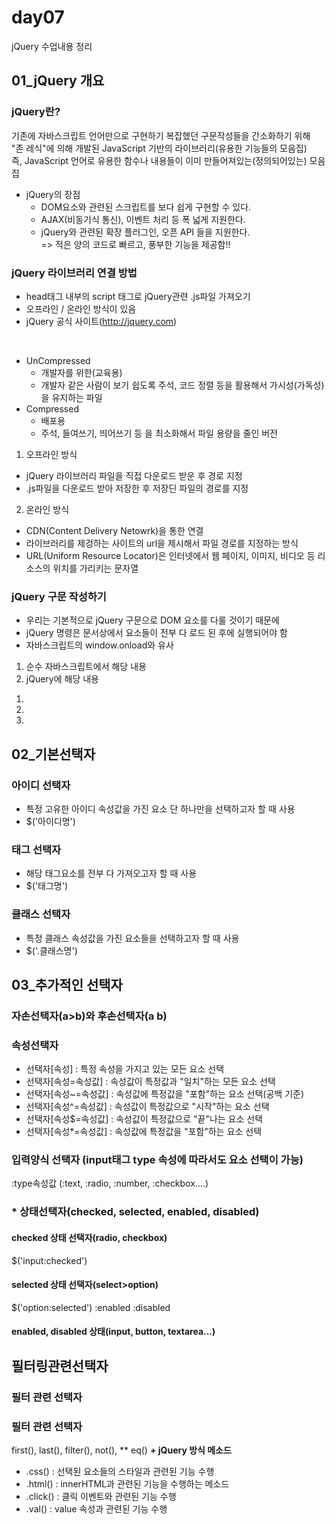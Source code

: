 # day07
jQuery 수업내용 정리

## 01_jQuery 개요

### jQuery란?
기존에 자바스크립트 언어만으로 구현하기 복잡했던 구문작성들을 간소화하기 위해 <br>
"존 레식"에 의해 개발된 JavaScript 기반의 라이브러리(유용한 기능들의 모음집) <br>
즉, JavaScript 언어로 유용한 함수나 내용들이 이미 만들어져있는(정의되어있는) 모음집 <br>


* jQuery의 장점
  - DOM요소와 관련된 스크립트를 보다 쉽게 구현할 수 있다.
  - AJAX(비동기식 통신), 이벤트 처리 등 폭 넓게 지원한다.
  - jQuery와 관련된 확장 플러그인, 오픈 API 들을 지원한다. <br>
  => 적은 양의 코드로 빠르고, 풍부한 기능을 제공함!!
  
### jQuery 라이브러리 연결 방법
* head태그 내부의 script 태그로 jQuery관련 .js파일 가져오기
* 오프라인 / 온라인 방식이 있음
* jQuery 공식 사이트(http://jquery.com)
<br>

* UnCompressed
  - 개발자를 위한(교육용)
  - 개발자 같은 사람이 보기 쉽도록 주석, 코드 정렬 등을 활용해서 가시성(가독성)을 유지하는 파일
* Compressed
  - 배포용
  - 주석, 들여쓰기, 띄어쓰기 등	을 최소화해서 파일 용량을 줄인 버전
1. 오프라인 방식
* jQuery 라이브러리 파일을 직접 다운로드 받운 후 경로 지정
* .js파일을 다운로드 받아 저장한 후 저장딘 파일의 경로를 지정
2. 온라인 방식
* CDN(Content Delivery Netowrk)을 통한 연결
* 라이브러리를 제겅하는 사이트의 url을 제시해서 파일 경로를 지정하는 방식
* URL(Uniform Resource Locator)은 인터넷에서 웹 페이지, 이미지, 비디오 등 리소스의 위치를 가리키는 문자열

### jQuery 구문 작성하기
* 우리는 기본적으로 jQuery 구문으로 DOM 요소를 다룰 것이기 때문에
* jQuery 명령은 문서상에서 요소들이 전부 다 로드 된 후에 실행되어야 함
* 자바스크립트의 window.onload와 유사
1. 순수 자바스크립트에서 해당 내용
2. jQuery에 해당 내용
  1) 
  2)
  3)



## 02_기본선택자
### 아이디 선택자
* 특정 고유한 아이디 속성값을 가진 요소 단 하나만을 선택하고자 할 때 사용
* $('아이디명')
### 태그 선택자
* 해당 태그요소를 전부 다 가져오고자 할 때 사용
* $('태그명')
### 클래스 선택자
* 특정 클래스 속성값을 가진 요소들을 선택하고자 할 때 사용
* $('.클래스명')

## 03_추가적인 선택자
### 자손선택자(a>b)와 후손선택자(a b)
### 속성선택자
* 선택자[속성] : 특정 속성을 가지고 있는 모든 요소 선택
* 선택자[속성=속성값] : 속성값이 특정값과 "일치"하는 모든 요소 선택
* 선택자[속성~=속성값] : 속성값에 특정값을 "포함"하는 요소 선택(공백 기준)
* 선택자[속성^=속성값] : 속성값이 특정값으로 "시작"하는 요소 선택
* 선택자[속성$=속성값] : 속성값이 특정값으로 "끝"나는 요소 선택
* 선택자[속성*=속성값] : 속성값에 특정값을 "포함"하는 요소 선택

### 입력양식 선택자 (input태그 type 속성에 따라서도 요소 선택이 가능)
:type속성값
(:text, :radio, :number, :checkbox....)

### * 상태선택자(checked, selected, enabled, disabled)

#### checked 상태 선택자(radio, checkbox)
$('input:checked')

#### selected 상태 선택자(select>option)
$('option:selected')
:enabled
:disabled

#### enabled, disabled 상태(input, button, textarea...)


## 필터링관련선택자

### 필터 관련 선택자

### 필터 관련 선택자
first(), last(), filter(), not(),   ** eq()
<b>+ jQuery 방식 메소드 </b>
* .css() : 선택된 요소들의 스타일과 관련된 기능 수행
* .html() : innerHTML과 관련된 기능을 수행하는 메소드
* .click() : 클릭 이벤트와 관련된 기능 수행
* .val() : value 속성과 관련된 기능 수행
